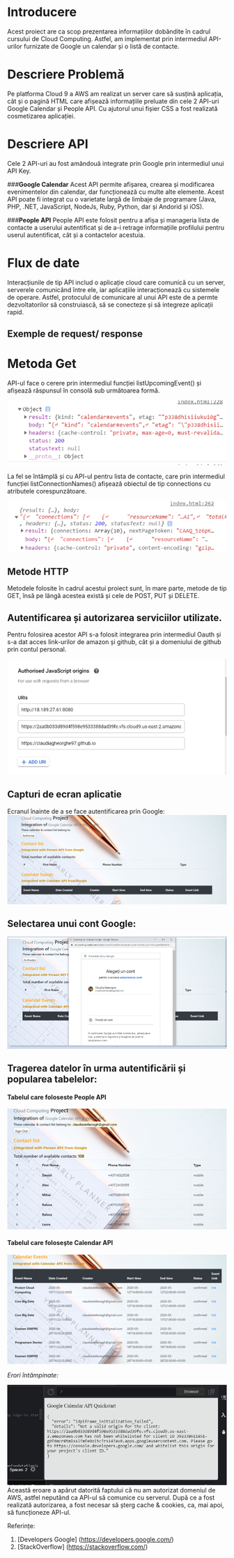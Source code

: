 # Introducere
Acest proiect are ca scop prezentarea informațiilor dobândite în cadrul cursului de Cloud Computing. Astfel, am implementat prin intermediul API-urilor furnizate de Google un calendar și o listă de contacte. 


# Descriere Problemă
Pe platforma Cloud 9 a AWS am realizat un server care să susțină aplicația, cât și o pagină HTML care afișează informațiile preluate din cele 2 API-uri Google Calendar și People API. Cu ajutorul unui fișier CSS a fost realizată cosmetizarea aplicației. 


# Descriere API
Cele 2 API-uri au fost amândouă integrate prin Google prin intermediul unui API Key. 


###**Google Calendar**
Acest API permite afișarea, crearea și modificarea evenimentelor din calendar, dar funcționează cu multe alte elemente. Acest API poate fi integrat cu o varietate largă de limbaje de programare (Java, PHP, .NET, JavaScript, NodeJs, Ruby, Python, dar și Andorid și iOS).
 
 
 ###**People API**
People API este folosit pentru a afișa și manageria lista de contacte a userului autentificat și de a-i retrage informațiile profilului pentru userul autentificat, cât și a contactelor acestuia. 





# Flux de date
Interacțiunile de tip API includ o aplicație cloud care comunică cu un server, serverele comunicând între  ele, iar aplicațiile interacționează cu sistemele de operare. Astfel, protoculul de comunicare al unui API este de a permte dezvoltatorilor să construiască, să se conecteze și să integreze aplicații rapid. 

## Exemple de request/ response

# Metoda Get 
API-ul face o cerere prin intermediul funcției listUpcomingEvent() și afișează răspunsul în consolă sub următoarea formă.
 
![GetMethod](/images/MetodaGet.png)

La fel se întâmplă și cu API-ul pentru lista de contacte, care prin intermediul funcției listConnectionNames() afișează obiectul de tip connections cu atributele corespunzătoare. 

![GetMethod](/images/MetodaGet2.png) 
 
## Metode HTTP 

Metodele folosite în cadrul acestui proiect sunt, în mare parte, metode de tip GET, însă pe lângă acestea există și cele de POST, PUT și DELETE.

## Autentificarea și autorizarea serviciilor utilizate. 
Pentru folosirea acestor API s-a folosit integrarea prin intermediul Oauth și s-a dat acces link-urilor de amazon și github, cât și a domeniului de github prin contul personal.

![URI Authentication](/images/URI.png)

## Capturi de ecran aplicatie

Ecranul înainte de a se face autentificarea prin Google: 
![FirstScreen](/images/FirstScreen.png)

## Selectarea unui cont Google:
![SecondScreen](/images/SecondScreen.png)

## Tragerea datelor în urma autentificării și popularea tabelelor: 
#### Tabelul care foloseste People API

![ThirdsScreen](/images/ThirdScreen.png)

#### Tabelul care folosește Calendar API

![FourthScreen](/images/FourthScreen.png)

*Erori întâmpinate:*

![Eroare](/images/Eroare.png)
Această eroare a apărut datorită faptului că nu am autorizat domeniul de AWS, astfel neputând ca API-ul să comunice cu serverul. După ce a fost realizată autorizarea, a fost necesar să șterg cache & cookies, ca, mai apoi, să funcționeze API-ul. 
 
Referințe:
1) [Developers Google]	(https://developers.google.com/)
2) [StackOverflow]	(https://stackoverflow.com/)
